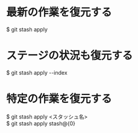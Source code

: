 # 最新の作業を復元する
$ git stash apply

# ステージの状況も復元する
$ git stash apply --index

# 特定の作業を復元する
$ git stash apply <スタッシュ名>  
$ git stash apply stash@{0}